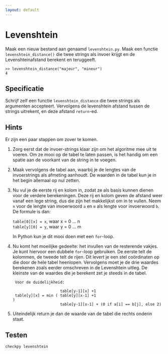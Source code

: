 ```yaml
---
layout: default
---
```

# Levenshtein

Maak een nieuw bestand aan genaamd `levenshtein.py`.
Maak een functie `levenshtein_distance()` die twee strings als invoer krijgt en de
Levenshteinafstand berekent en teruggeeft.

	>> levenshtein_distance("majeur", "mineur")
	4

## Specificatie

Schrijf zelf een functie `levenshtein_distance` die twee strings als argumenten accepteert. 
Vervolgens de levenshtein afstand tussen de strings uitrekent, en deze afstand `return`-ed.

## Hints

Er zijn een paar stappen om zover te komen.

1. Zorg eerst dat de invoer-strings klaar zijn om het algoritme mee uit te
voeren. Om ze mooi op de tabel te laten passen, is het handig om een spatie aan
de voorkant van de string in te voegen.

2. Maak vervolgens de tabel aan, waarbij je de lengtes van de invoerstrings als
afmeting aanhoudt. De waarden in de tabel kun je in het begin allemaal op nul
zetten.

3. Nu vul je de eerste rij en kolom in, zodat ze als basis kunnen dienen voor
de verdere berekeningen. Deze rij en kolom geven de afstand weer vanaf een lege
string, dus die zijn het makkelijkst om in te vullen. Neem `n` voor de lengte
van invoerwoord `a` en `m` als lengte voor invoerwoord `b`. De formule is dan:

    `table[0][x] = x`, waar x = 0 ... n  
    `table[y][0] = y`, waar y = 0 ... m  

    In Python kun je dit mooi doen met een `for`-loop.

4. Nu komt het moeilijke gedeelte: het invullen van de resterende vakjes. Je
kunt hiervoor een dubbele `for`-loop gebruiken. De eerste telt de kolommen, de
tweede telt de rijen. Dit levert je een stel coördinaten op die door de hele
tabel heenlopen. Vervolgens moet je de drie waardes berekenen zoals eerder
omschreven in de Levenshtein uitleg. De kleinste van de waardes die je berekent zet je steeds in de tabel.

	    Voor de duidelijkheid:

	                        table[y-1][x] +1
	    table[y][x] = min ( table[y][x-1] +1                                )
	                        table[y-1][x-1] + (0 if a[i] == b[j], else 2)

5. Uiteindelijk return je dan de waarde van de tabel die rechts onderin staat.

## Testen

	checkpy levenshtein
